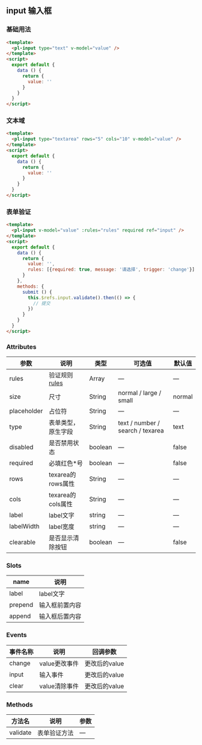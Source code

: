 ## input 输入框

### 基础用法

```html
<template>
  <pl-input type="text" v-model="value" />
</template>
<script>
  export default {
    data () {
      return {
        value: ''
      }           
    }
  }
</script>
```


### 文本域

```html
<template>
  <pl-input type="textarea" rows="5" cols="10" v-model="value" />
</template>
<script>
  export default {
    data () {
      return {
        value: ''
      }           
    }
  }
</script>
```



### 表单验证

```html
<template>
  <pl-input v-model="value" :rules="rules" required ref="input" />
</template>
<script>
  export default {
    data () {
      return {
        value: '',
        rules: [{required: true, message: '请选择', trigger: 'change'}]
      }
    },
    methods: {
      submit () {
        this.$refs.input.validate().then(() => {
          // 提交
        })        
      }
    }
  }
</script>
```

### Attributes
| 参数      | 说明    | 类型      | 可选值       | 默认值   |
|---------- |-------- |---------- |-------------  |-------- |
| rules      | 验证规则 [rules](./docs/form.md)  | Array  | —            |   —     |
| size       | 尺寸      | String    | normal / large / small   |  normal    |
| placeholder | 占位符   | String | — | —   |
| type       | 表单类型，原生字段 | String | text / number / search / texarea        |  text   |
| disabled   | 是否禁用状态    | boolean   | —   | false   |
| required   | 必填红色*号    | boolean   | —   | false   |
| rows       | texarea的rows属性     | String | —           |  —      |
| cols       | texarea的cols属性     | String | —           |  —      |
| label      | label文字    | string   | —   | —   |
| labelWidth | label宽度    | string   | —   | —   |
| clearable  | 是否显示清除按钮 | boolean | —      |  false    |

### Slots
| name      | 说明    | 
|---------- |-------- |
| label     |   label文字   |
| prepend   |   输入框前置内容  |
| append    |   输入框后置内容 |

### Events
| 事件名称      | 说明    | 回调参数      |
|---------- |-------- |---------- |
| change     |   value更改事件   | 更改后的value | 
| input      |   输入事件     | 更改后的value | 
| clear      |   value清除事件   | 更改后的value | 

### Methods
| 方法名 | 说明 | 参数 |
| ---- | ---- | ---- |
| validate | 表单验证方法 | — |

